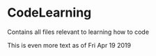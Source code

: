 # CodeLearning
Contains all files relevant to learning how to code

This is even more text as of Fri Apr 19 2019
